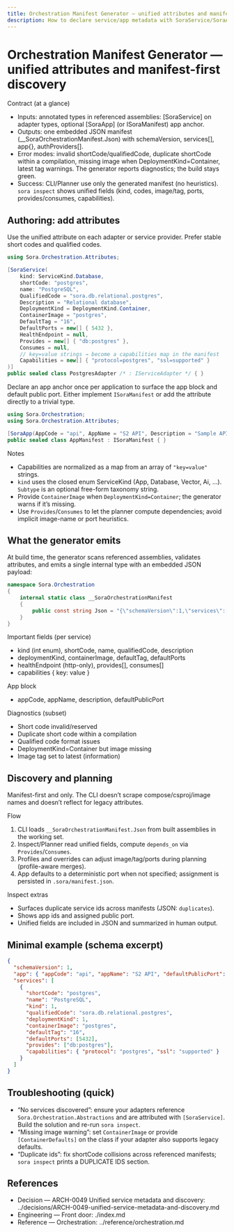 ```yaml
---
title: Orchestration Manifest Generator — unified attributes and manifest-first discovery
description: How to declare service/app metadata with SoraService/SoraApp so Sora generates a single manifest consumed by the CLI and planners
---
```


# Orchestration Manifest Generator — unified attributes and manifest-first discovery

Contract (at a glance)
- Inputs: annotated types in referenced assemblies: [SoraService] on adapter types, optional [SoraApp] (or ISoraManifest) app anchor.
- Outputs: one embedded JSON manifest (__SoraOrchestrationManifest.Json) with schemaVersion, services[], app{}, authProviders[].
- Error modes: invalid shortCode/qualifiedCode, duplicate shortCode within a compilation, missing image when DeploymentKind=Container, latest tag warnings. The generator reports diagnostics; the build stays green.
- Success: CLI/Planner use only the generated manifest (no heuristics). `sora inspect` shows unified fields (kind, codes, image/tag, ports, provides/consumes, capabilities).

## Authoring: add attributes

Use the unified attribute on each adapter or service provider. Prefer stable short codes and qualified codes.

```csharp
using Sora.Orchestration.Attributes;

[SoraService(
    kind: ServiceKind.Database,
    shortCode: "postgres",
    name: "PostgreSQL",
    QualifiedCode = "sora.db.relational.postgres",
    Description = "Relational database",
    DeploymentKind = DeploymentKind.Container,
    ContainerImage = "postgres",
    DefaultTag = "16",
    DefaultPorts = new[] { 5432 },
    HealthEndpoint = null,
    Provides = new[] { "db:postgres" },
    Consumes = null,
    // key=value strings → become a capabilities map in the manifest
    Capabilities = new[] { "protocol=postgres", "ssl=supported" }
)]
public sealed class PostgresAdapter /* : IServiceAdapter */ { }
```

Declare an app anchor once per application to surface the app block and default public port. Either implement `ISoraManifest` or add the attribute directly to a trivial type.

```csharp
using Sora.Orchestration;
using Sora.Orchestration.Attributes;

[SoraApp(AppCode = "api", AppName = "S2 API", Description = "Sample API", DefaultPublicPort = 8080)]
public sealed class AppManifest : ISoraManifest { }
```

Notes
- Capabilities are normalized as a map from an array of `"key=value"` strings.
- `kind` uses the closed enum ServiceKind (App, Database, Vector, Ai, …). `Subtype` is an optional free-form taxonomy string.
- Provide `ContainerImage` when `DeploymentKind=Container`; the generator warns if it’s missing.
- Use `Provides`/`Consumes` to let the planner compute dependencies; avoid implicit image-name or port heuristics.

## What the generator emits

At build time, the generator scans referenced assemblies, validates attributes, and emits a single internal type with an embedded JSON payload:

```csharp
namespace Sora.Orchestration
{
    internal static class __SoraOrchestrationManifest
    {
        public const string Json = "{\"schemaVersion\":1,\"services\":[...],\"app\":{...},\"authProviders\":[...]}";
    }
}
```

Important fields (per service)
- kind (int enum), shortCode, name, qualifiedCode, description
- deploymentKind, containerImage, defaultTag, defaultPorts
- healthEndpoint (http-only), provides[], consumes[]
- capabilities { key: value }

App block
- appCode, appName, description, defaultPublicPort

Diagnostics (subset)
- Short code invalid/reserved
- Duplicate short code within a compilation
- Qualified code format issues
- DeploymentKind=Container but image missing
- Image tag set to latest (information)

## Discovery and planning

Manifest-first and only. The CLI doesn’t scrape compose/csproj/image names and doesn’t reflect for legacy attributes.

Flow
1) CLI loads `__SoraOrchestrationManifest.Json` from built assemblies in the working set.
2) Inspect/Planner read unified fields, compute `depends_on` via `Provides`/`Consumes`.
3) Profiles and overrides can adjust image/tag/ports during planning (profile-aware merges).
4) App defaults to a deterministic port when not specified; assignment is persisted in `.sora/manifest.json`.

Inspect extras
- Surfaces duplicate service ids across manifests (JSON: `duplicates`).
- Shows app ids and assigned public port.
- Unified fields are included in JSON and summarized in human output.

## Minimal example (schema excerpt)

```json
{
  "schemaVersion": 1,
  "app": { "appCode": "api", "appName": "S2 API", "defaultPublicPort": 8080 },
  "services": [
    {
      "shortCode": "postgres",
      "name": "PostgreSQL",
      "kind": 1,
      "qualifiedCode": "sora.db.relational.postgres",
      "deploymentKind": 1,
      "containerImage": "postgres",
      "defaultTag": "16",
      "defaultPorts": [5432],
      "provides": ["db:postgres"],
      "capabilities": { "protocol": "postgres", "ssl": "supported" }
    }
  ]
}
```

## Troubleshooting (quick)
- “No services discovered”: ensure your adapters reference `Sora.Orchestration.Abstractions` and are attributed with `[SoraService]`. Build the solution and re-run `sora inspect`.
- “Missing image warning”: set `ContainerImage` or provide `[ContainerDefaults]` on the class if your adapter also supports legacy defaults.
- “Duplicate ids”: fix shortCode collisions across referenced manifests; `sora inspect` prints a DUPLICATE IDS section.

## References
- Decision — ARCH-0049 Unified service metadata and discovery: ../decisions/ARCH-0049-unified-service-metadata-and-discovery.md
- Engineering — Front door: ./index.md
- Reference — Orchestration: ../reference/orchestration.md
